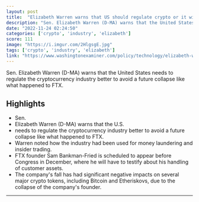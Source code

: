 ```yaml
---
layout: post
title:  "Elizabeth Warren warns that US should regulate crypto or it will cripple the economy"
description: "Sen. Elizabeth Warren (D-MA) warns that the United States needs to regulate the cryptocurrency industry better to avoid a future collapse like what happened to FTX."
date: "2022-11-24 02:24:50"
categories: ['crypto', 'industry', 'elizabeth']
score: 111
image: "https://i.imgur.com/2HlgsgE.jpg"
tags: ['crypto', 'industry', 'elizabeth']
link: "https://www.washingtonexaminer.com/policy/technology/elizabeth-warren-cryptocurrency-regulation"
---
```


Sen. Elizabeth Warren (D-MA) warns that the United States needs to regulate the cryptocurrency industry better to avoid a future collapse like what happened to FTX.

## Highlights

- Sen.
- Elizabeth Warren (D-MA) warns that the U.S.
- needs to regulate the cryptocurrency industry better to avoid a future collapse like what happened to FTX.
- Warren noted how the industry had been used for money laundering and insider trading.
- FTX founder Sam Bankman-Fried is scheduled to appear before Congress in December, where he will have to testify about his handling of customer assets.
- The company's fall has had significant negative impacts on several major crypto tokens, including Bitcoin and Etheriskovs, due to the collapse of the company's founder.

---
